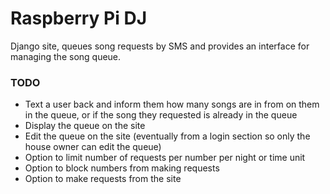 Raspberry Pi DJ
===============

Django site, queues song requests by SMS and provides an interface for managing the song queue.

### TODO ###

- Text a user back and inform them how many songs are in from on them in the queue, or if the song they requested is already in the queue
- Display the queue on the site
- Edit the queue on the site (eventually from a login section so only the house owner can edit the queue)
- Option to limit number of requests per number per night or time unit
- Option to block numbers from making requests
- Option to make requests from the site
